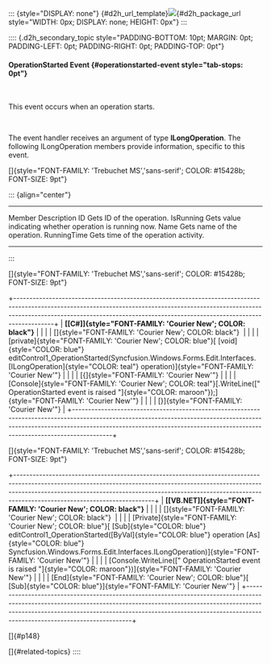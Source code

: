 ::: {style="DISPLAY: none"}
[](ms-xhelp:///?Id=d2h_url_template){#d2h_url_template}![](!package_url!){#d2h_package_url style="WIDTH: 0px; DISPLAY: none; HEIGHT: 0px"}
:::

:::: {.d2h_secondary_topic style="PADDING-BOTTOM: 10pt; MARGIN: 0pt; PADDING-LEFT: 0pt; PADDING-RIGHT: 0pt; PADDING-TOP: 0pt"}
#### OperationStarted Event {#operationstarted-event style="tab-stops: 0pt"}

 

This event occurs when an operation starts.

 

The event handler receives an argument of type **ILongOperation**. The following ILongOperation members provide information, specific to this event.

[]{style="FONT-FAMILY: 'Trebuchet MS','sans-serif'; COLOR: #15428b; FONT-SIZE: 9pt"} 

::: {align="center"}
  ------------- ---------------------------------------------------------
  Member        Description
  ID            Gets ID of the operation.
  IsRunning     Gets value indicating whether operation is running now.
  Name          Gets name of the operation.
  RunningTime   Gets time of the operation activity.
  ------------- ---------------------------------------------------------
:::

[]{style="FONT-FAMILY: 'Trebuchet MS','sans-serif'; COLOR: #15428b; FONT-SIZE: 9pt"} 

+------------------------------------------------------------------------------------------------------------------------------------------------------------------------------------------------------------------------------------------------------+
| **[\[C#\]]{style="FONT-FAMILY: 'Courier New'; COLOR: black"}**                                                                                                                                                                                       |
|                                                                                                                                                                                                                                                      |
| []{style="FONT-FAMILY: 'Courier New'; COLOR: black"}                                                                                                                                                                                                 |
|                                                                                                                                                                                                                                                      |
| [private]{style="FONT-FAMILY: 'Courier New'; COLOR: blue"}[ [void]{style="COLOR: blue"} editControl1_OperationStarted(Syncfusion.Windows.Forms.Edit.Interfaces.[ILongOperation]{style="COLOR: teal"} operation)]{style="FONT-FAMILY: 'Courier New'"} |
|                                                                                                                                                                                                                                                      |
| [{]{style="FONT-FAMILY: 'Courier New'"}                                                                                                                                                                                                              |
|                                                                                                                                                                                                                                                      |
| [Console]{style="FONT-FAMILY: 'Courier New'; COLOR: teal"}[.WriteLine([\" OperationStarted event is raised \"]{style="COLOR: maroon"});]{style="FONT-FAMILY: 'Courier New'"}                                                                         |
|                                                                                                                                                                                                                                                      |
| [}]{style="FONT-FAMILY: 'Courier New'"}                                                                                                                                                                                                              |
+------------------------------------------------------------------------------------------------------------------------------------------------------------------------------------------------------------------------------------------------------+

[]{style="FONT-FAMILY: 'Trebuchet MS','sans-serif'; COLOR: #15428b; FONT-SIZE: 9pt"} 

+-------------------------------------------------------------------------------------------------------------------------------------------------------------------------------------------------------------------------------------------------------------------------------------+
| **[\[VB.NET\]]{style="FONT-FAMILY: 'Courier New'; COLOR: black"}**                                                                                                                                                                                                                  |
|                                                                                                                                                                                                                                                                                     |
| []{style="FONT-FAMILY: 'Courier New'; COLOR: black"}                                                                                                                                                                                                                                |
|                                                                                                                                                                                                                                                                                     |
| [Private]{style="FONT-FAMILY: 'Courier New'; COLOR: blue"}[ [Sub]{style="COLOR: blue"} editControl1_OperationStarted([ByVal]{style="COLOR: blue"} operation [As]{style="COLOR: blue"} Syncfusion.Windows.Forms.Edit.Interfaces.ILongOperation)]{style="FONT-FAMILY: 'Courier New'"} |
|                                                                                                                                                                                                                                                                                     |
| [Console.WriteLine([\" OperationStarted event is raised \"]{style="COLOR: maroon"})]{style="FONT-FAMILY: 'Courier New'"}                                                                                                                                                            |
|                                                                                                                                                                                                                                                                                     |
| [End]{style="FONT-FAMILY: 'Courier New'; COLOR: blue"}[ [Sub]{style="COLOR: blue"}]{style="FONT-FAMILY: 'Courier New'"}                                                                                                                                                             |
+-------------------------------------------------------------------------------------------------------------------------------------------------------------------------------------------------------------------------------------------------------------------------------------+

[]{#p148} 

[]{#related-topics}
::::
